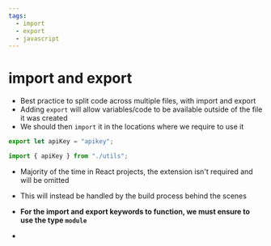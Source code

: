 ```yaml
---
tags:
  - import
  - export
  - javascript
---
```

# import and export

* Best practice to split code across multiple files, with import and export
* Adding `export` will allow variables/code to be available outside of the file it was created
* We should then `import` it in the locations where we require to use it

```js
export let apiKey = "apikey";
```
```js
import { apiKey } from "./utils";
```

* Majority of the time in React projects, the extension isn't required and will be omitted
* This will instead be handled by the build process behind the scenes

* **For the import and export keywords to function, we must ensure to use the type `module`**
* 
